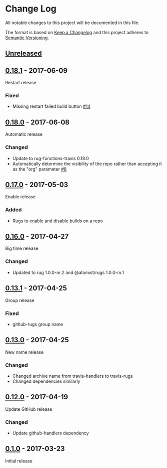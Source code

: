 # Change Log

All notable changes to this project will be documented in this file.

The format is based on [Keep a Changelog](http://keepachangelog.com/)
and this project adheres to [Semantic Versioning](http://semver.org/).

## [Unreleased]

[Unreleased]: https://github.com/atomist/travis-rugs/compare/0.18.1...HEAD

## [0.18.1] - 2017-06-09

[0.18.1]: https://github.com/atomist/travis-rugs/compare/0.18.0...0.18.1

Restart release

### Fixed

-   Missing restart failed build button [#14][14]

[14]: https://github.com/atomist/travis-rugs/issues/14

## [0.18.0] - 2017-06-08

[0.18.0]: https://github.com/atomist/travis-rugs/compare/0.17.0...0.18.0

Automatic release

### Changed

-   Update to rug-functions-travis 0.18.0
-   Automatically determine the visibility of the repo rather than
    accepting it as the "org" parameter [#8][8]

[8]: https://github.com/atomist/travis-rugs/issues/8

## [0.17.0] - 2017-05-03

[0.17.0]: https://github.com/atomist/travis-rugs/compare/0.16.0...0.17.0

Enable release

### Added

-   Rugs to enable and disable builds on a repo

## [0.16.0] - 2017-04-27

[0.16.0]: https://github.com/atomist/travis-rugs/compare/0.15.0...0.16.0

Big time release

### Changed

-   Updated to rug 1.0.0-m.2 and @atomist/rugs 1.0.0-m.1

## [0.13.1] - 2017-04-25

[0.13.1]: https://github.com/atomist/travis-rugs/compare/0.13.0...0.13.1

Group release

### Fixed

-   github-rugs group name

## [0.13.0] - 2017-04-25

[0.13.0]: https://github.com/atomist/travis-rugs/compare/0.12.0...0.13.0

New name release

### Changed

-   Changed archive name from travis-handlers to travis-rugs
-   Changed dependencies similarly

## [0.12.0] - 2017-04-19

[0.12.0]: https://github.com/atomist/travis-rugs/compare/0.11.0...0.12.0

Update GitHub release

### Changed

-   Update github-handlers dependency

## [0.1.0] - 2017-03-23

[0.1.0]: https://github.com/atomist/travis-rugs/tree/0.1.0

Initial release
